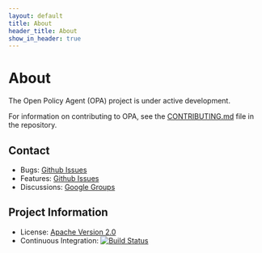 ```yaml
---
layout: default
title: About
header_title: About
show_in_header: true
---
```


About
=====

The Open Policy Agent (OPA) project is under active development.

For information on contributing to OPA, see the [CONTRIBUTING.md](https://github.com/open-policy-agent/opa/blob/master/CONTRIBUTING.md) file in the repository.

Contact
-------

- Bugs: [Github Issues](https://github.com/open-policy-agent/opa/issues) 
- Features: [Github Issues](https://github.com/open-policy-agent/opa/issues)
- Discussions: [Google Groups](https://groups.google.com/forum/?hl=en#!forum/open-policy-agent)

Project Information
-------------------

- License: [Apache Version 2.0](https://raw.githubusercontent.com/open-policy-agent/opa/master/LICENSE)
- Continuous Integration: [![Build Status](https://travis-ci.org/open-policy-agent/opa.svg?branch=master)](https://travis-ci.org/open-policy-agent/opa)
